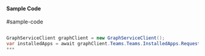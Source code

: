 #### Sample Code
#sample-code 

```C#

GraphServiceClient graphClient = new GraphServiceClient();
var installedApps = await graphClient.Teams.Teams.InstalledApps.Request().GetAsync();
*** 

```